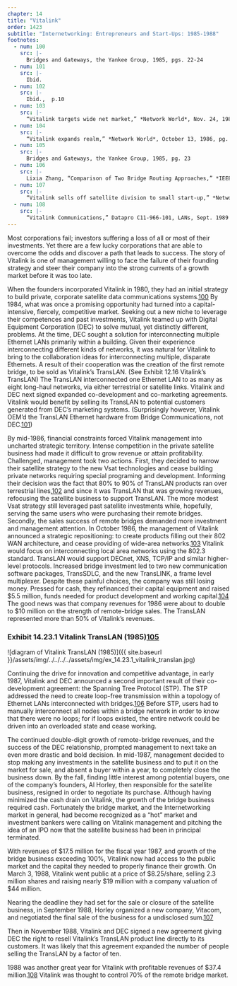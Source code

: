 ```yaml
---
chapter: 14
title: "Vitalink"
order: 1423
subtitle: "Internetworking: Entrepreneurs and Start-Ups: 1985-1988"
footnotes:
  - num: 100
    src: |-
      Bridges and Gateways, the Yankee Group, 1985, pgs. 22-24
  - num: 101
    src: |-
      Ibid.
  - num: 102
    src: |-
      Ibid.,  p.10
  - num: 103
    src: |-
      “Vitalink targets wide net market,” *Network World*, Nov. 24, 1986, pgs. 9-10
  - num: 104
    src: |-
      “Vitalink expands realm,” *Network World*, October 13, 1986, pg. 11
  - num: 105
    src: |-
      Bridges and Gateways, the Yankee Group, 1985, pg. 23
  - num: 106
    src: |-
      Lixia Zhang, “Comparison of Two Bridge Routing Approaches,” *IEEE Network*, Jan. 1988 – Vol.2, No.1, pgs. 44-48
  - num: 107
    src: |-
      “Vitalink sells off satellite division to small start-up,” *Network World*, Nov. 21, 1989, pg. 12
  - num: 108
    src: |-
      “Vitalink Communications,” Datapro C11-966-101, LANs, Sept. 1989
---
```


Most corporations fail; investors suffering a loss of all or most of their investments. Yet there are a few lucky corporations that are able to overcome the odds and discover a path that leads to success. The story of Vitalink is one of management willing to face the failure of their founding strategy and steer their company into the strong currents of a growth market before it was too late.

When the founders incorporated Vitalink in 1980, they had an initial strategy to build private, corporate satellite data communications systems.<a name="fnloc100" href="#fn100">100</a>  By 1984, what was once a promising opportunity had turned into a capital-intensive, fiercely, competitive market. Seeking out a new niche to leverage their competences and past investments, Vitalink teamed up with Digital Equipment Corporation (DEC) to solve mutual, yet distinctly different, problems. At the time, DEC sought a solution for interconnecting multiple Ethernet LANs primarily within a building. Given their experience interconnecting different kinds of networks, it was natural for Vitalink to bring to the collaboration ideas for interconnecting multiple, disparate Ethernets. A result of their cooperation was the creation of the first remote bridge, to be sold as Vitalink’s TransLAN. (See Exhibit 12.16 Vitalink’s TransLAN) The TransLAN interconnected one Ethernet LAN to as many as eight long-haul networks, via either terrestrial or satellite links. Vitalink and DEC next signed expanded co-development and co-marketing agreements. Vitalink would benefit by selling its TransLAN to potential customers generated from DEC’s marketing systems. (Surprisingly however, Vitalink OEM’d the TransLAN Ethernet hardware from Bridge Communications, not DEC.<a name="fnloc101" href="#fn101">101</a>)

By mid-1986, financial constraints forced Vitalink management into uncharted strategic territory. Intense competition in the private satellite business had made it difficult to grow revenue or attain profitability. Challenged, management took two actions. First, they decided to narrow their satellite strategy to the new Vsat technologies and cease building private networks requiring special programing and development. Informing their decision was the fact that 80% to 90% of TransLAN products ran over terrestrial lines,<a name="fnloc102" href="#fn102">102</a> and since it was TransLAN that was growing revenues, refocusing the satellite business to support TransLAN. The more modest Vsat strategy still leveraged past satellite investments while, hopefully, serving the same users who were purchasing their remote bridges. Secondly, the sales success of remote bridges demanded more investment and management attention. In October 1986, the management of Vitalink announced a strategic repositioning: to create products filling out their 802 WAN architecture, and cease providing of wide-area networks.<a name="fnloc103" href="#fn103">103</a> Vitalink would focus on interconnecting local area networks using the 802.3 standard. TransLAN would support DECnet, XNS, TCP/IP and similar higher-level protocols. Increased bridge investment led to two new communication software packages, TransSDLC, and the new TransLINK, a frame level multiplexer. Despite these painful choices, the company was still losing money. Pressed for cash, they refinanced their capital equipment and raised $5.5 million, funds needed for product development and working capital.<a name="fnloc104" href="#fn104">104</a>  The good news was that company revenues for 1986 were about to double to $10 million on the strength of remote-bridge sales. The TransLAN represented more than 50% of Vitalink’s revenues.

### Exhibit 14.23.1  Vitalink TransLAN (1985)<a name="fnloc105" href="#fn105">105</a>

![diagram of Vitalink TransLAN (1985)]({{ site.baseurl }}/assets/img/../../../../assets/img/ex_14.23.1_vitalink_translan.jpg)


Continuing the drive for innovation and competitive advantage, in early 1987, Vitalink and DEC announced a second important result of their co-development agreement: the Spanning Tree Protocol (STP). The STP addressed the need to create loop-free transmission within a topology of Ethernet LANs interconnected with bridges.<a name="fnloc106" href="#fn106">106</a> Before STP, users had to manually interconnect all nodes within a bridge network in order to know that there were no loops; for if loops existed, the entire network could be driven into an overloaded state and cease working.

The continued double-digit growth of remote-bridge revenues, and the success of the DEC relationship, prompted management to next take an even more drastic and bold decision. In mid-1987, management decided to stop making any investments in the satellite business and to put it on the market for sale, and absent a buyer within a year, to completely close the business down. By the fall, finding little interest among potential buyers, one of the company’s founders, Al Horley, then responsible for the satellite business, resigned in order to negotiate its purchase. Although having minimized the cash drain on Vitalink, the growth of the bridge business required cash. Fortunately the bridge market, and the Internetworking market in general, had become recognized as a “hot” market and investment bankers were calling on Vitalink management and pitching the idea of an IPO now that the satellite business had been in principal terminated.

With revenues of $17.5 million for the fiscal year 1987, and growth of the bridge business exceeding 100%, Vitalink now had access to the public market and the capital they needed to properly finance their growth. On March 3, 1988, Vitalink went public at a price of $8.25/share, selling 2.3 million shares and raising nearly $19 million with a company valuation of $44 million.

Nearing the deadline they had set for the sale or closure of the satellite business, in September 1988, Horley organized a new company, Vitacom, and negotiated the final sale of the business for a undisclosed sum.<a name="fnloc107" href="#fn107">107</a>

Then in November 1988, Vitalink and DEC signed a new agreement giving DEC the right to resell Vitalink’s TransLAN product line directly to its customers. It was likely that this agreement expanded the number of people selling the TransLAN by a factor of ten.

1988 was another great year for Vitalink with profitable revenues of $37.4 million.<a name="fnloc108" href="#fn108">108</a>  Vitalink was thought to control 70% of the remote bridge market.
